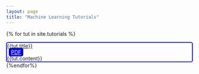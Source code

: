 ```yaml
---
layout: page
title: "Machine Learning Tutorials"
---
```


{% for tut in site.tutorials %}
<div class="container" style="border:2px solid blue;border-radius:5px;">
<div class="row">
<div class="col"><a href="{{tut.url | relative_url }}">{{tut.title}}</a></div>
<div class="col"><div class="float-end"><a style="background-color:blue;color:white;padding:2px 5px 2px 5px;margin:2px 5px 2px 5px;border:1px solid black;border-radius:5px;" href="{{tut.pdf | relative_url}}">PDF</a></div></div>
</div>
<div class="row">{{tut.content}}</div>
</div>
{%endfor%}
